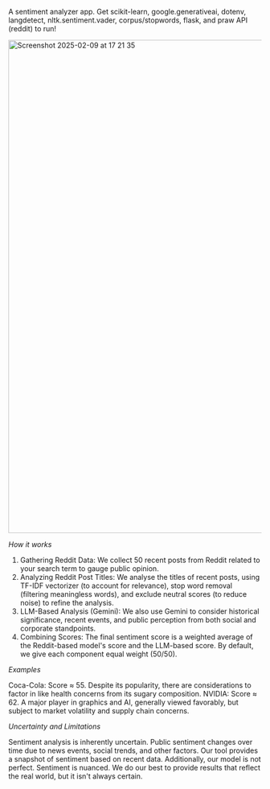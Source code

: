 A sentiment analyzer app. Get scikit-learn, google.generativeai, dotenv, langdetect, nltk.sentiment.vader, corpus/stopwords, flask, and praw API (reddit) to run!

<img width="981" alt="Screenshot 2025-02-09 at 17 21 35" src="https://github.com/user-attachments/assets/3ef9a1e7-0f26-48a9-abc4-a04fc3772cd3" />

*How it works* 

1. Gathering Reddit Data: We collect 50 recent posts from Reddit related to your search term to gauge public opinion.
2. Analyzing Reddit Post Titles: We analyse the titles of recent posts, using TF-IDF vectorizer (to account for relevance), stop word removal (filtering meaningless words), and exclude neutral scores (to reduce noise) to refine the analysis.
3. LLM-Based Analysis (Gemini): We also use Gemini to consider historical significance, recent events, and public perception from both social and corporate standpoints.
4. Combining Scores: The final sentiment score is a weighted average of the Reddit-based model's score and the LLM-based score. By default, we give each component equal weight (50/50).

*Examples*

Coca-Cola: Score ≈ 55. Despite its popularity, there are considerations to factor in like health concerns from its sugary composition.
NVIDIA: Score ≈ 62. A major player in graphics and AI, generally viewed favorably, but subject to market volatility and supply chain concerns.

*Uncertainty and Limitations*

Sentiment analysis is inherently uncertain. Public sentiment changes over time due to news events, social trends, and other factors. Our tool provides a snapshot of sentiment based on recent data.
Additionally, our model is not perfect. Sentiment is nuanced. We do our best to provide results that reflect the real world, but it isn't always certain.

